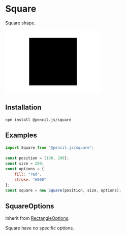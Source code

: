 # Square

Square shape.

![Square example](../../media/examples/square.png)


## Installation

    npm install @pencil.js/square


## Examples

```js
import Square from "@pencil.js/square";

const position = [100, 200];
const size = 200;
const options = {
    fill: "red",
    stroke: "#000"
};
const square = new Square(position, size, options);
```


## SquareOptions
Inherit from [RectangleOptions](../rectangle/readme.md#rectangleoptions).

Square have no specific options.
